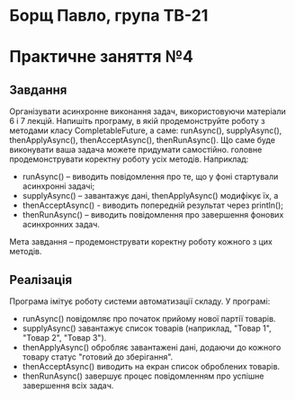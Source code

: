 # Борщ Павло, група ТВ-21
# Практичне заняття №4

## Завдання

Організувати асинхронне виконання задач, використовуючи матеріали 6 і 7 лекцій.
Напишіть програму, в якій продемонструйте роботу з методами класу CompletableFuture, а саме: runAsync(), supplyAsync(), thenApplyAsync(), thenAcceptAsync(), thenRunAsync().
Що саме буде виконувати ваша задача можете придумати самостійно. головне продемонструвати коректну роботу усіх методів.
Наприклад:
  - runAsync() – виводить повідомлення про те, що у фоні стартували асинхронні задачі;
  - supplyAsync() – завантажує дані, thenApplyAsync() модифікує їх, а
  - thenAcceptAsync() - виводить попередній результат через println();
  - thenRunAsync() – виводить повідомлення про завершення фонових асинхронних задач.

Мета завдання – продемонструвати коректну роботу кожного з цих методів.


## Реалізація

Програма імітує роботу системи автоматизації складу. У програмі:
  - runAsync() повідомляє про початок прийому нової партії товарів.
  - supplyAsync() завантажує список товарів (наприклад, "Товар 1", "Товар 2", "Товар 3").
  - thenApplyAsync() обробляє завантажені дані, додаючи до кожного товару статус "готовий до зберігання".
  - thenAcceptAsync() виводить на екран список оброблених товарів.
  - thenRunAsync() завершує процес повідомленням про успішне завершення всіх задач.
